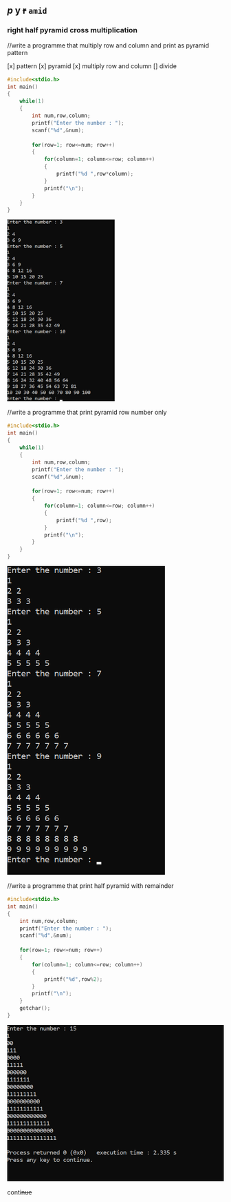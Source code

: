 <!-- Markdown Tutorial-->

_p_ __y__ ~~r~~ `amid`
---

### right half pyramid cross multiplication

//write a programme that multiply row and column and print as pyramid pattern

[x] pattern
[x] pyramid
[x] multiply row and column
[] divide

```c
#include<stdio.h>
int main()
{
    while(1)
    {
        int num,row,column;
        printf("Enter the number : ");
        scanf("%d",&num);

        for(row=1; row<=num; row++)
        {
            for(column=1; column<=row; column++)
            {
                printf("%d ",row*column);
            }
            printf("\n");
        }
    }
}
```  
<!--![Demo](./images/multiplicationpyramid.png)-->

<img src="./images/multiplicationpyramid.png" width="250" title="demo"/>

//write a programme that print pyramid row number only

```c
#include<stdio.h>
int main()
{
    while(1)
    {
        int num,row,column;
        printf("Enter the number : ");
        scanf("%d",&num);

        for(row=1; row<=num; row++)
        {
            for(column=1; column<=row; column++)
            {
                printf("%d ",row);
            }
            printf("\n");
        }
    }
}
```  
<img src="./images/row.png" widh="300" title="demo"/>

</br>

//write a programme that print half pyramid with remainder

```c
#include<stdio.h>
int main()
{
    int num,row,column;
    printf("Enter the number : ");
    scanf("%d",&num);

    for(row=1; row<=num; row++)
    {
        for(column=1; column<=row; column++)
        {
            printf("%d",row%2);
        }
        printf("\n");
    }
    getchar();
}
```

![remainder](./images/remainder.png)

conti~~nue~~